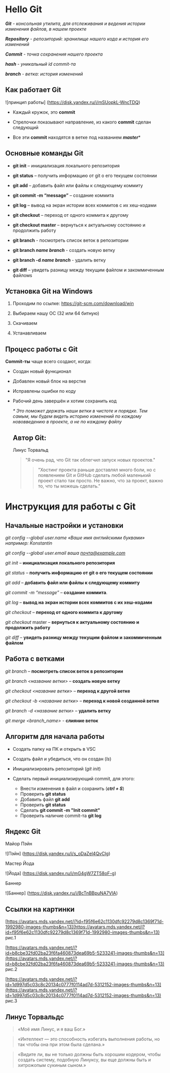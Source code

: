 # Hello Git

***Git*** - *консольная утилита, для отслеживания и ведения истории изменения файлов, в нашем проекте*

***Repository*** - _репозиторий: хранилище нашего кода и история его изменений_

***Commit*** - *точка сохранения нашего проекта*

***hash*** - _уникальный id commit-та_

***branch*** - *ветка: история изменений*

Как работает Git
---
![принцип работы] (https://disk.yandex.ru/i/mSUopkL-WncTDQ)

*  Каждый кружок, это **commit**

* Стрелочки показывают направление, из какого __commit__ сделан следующий

* Все эти **commit** находятся в ветке под названием ***master****

Основные команды Git
---
* **git init** – инициализация локального репозитория

* **git status** – получить информацию от git о его текущем состоянии

* **git add** – добавить файл или файлы к следующему коммиту

* **git commit -m “message”** – создание коммита

* **git log** – вывод на экран истории всех коммитов с их хеш-кодами

* **git checkout** – переход от одного коммита к другому

* **git checkout master** – вернуться к актуальному состоянию и продолжить работу

* **git branch** - посмотреть список веток в репозитории

* **git branch _name branch_** - создать новую ветку

* **git branch -d _name branch_** - удалить ветку

* **git diff** – увидеть разницу между текущим файлом и закоммиченным файломs

Установка Git на Windows
---
1. Проходим по ссылке: https://git-scm.com/download/win

2. Выбираем нашу ОС (32 или 64 битную)

3. Скачиваем 

4. Устанавливаем

Процесс работы с Git
---
__Commit-ты__ чаще всего создают, когда:

* Создан новый функционал

* Добавлен новый блок на верстке

* Исправлены ошибки по коду

* Рабочий день завершён и хотим сохранить код

    _* Это поможет держать наши ветки в чистоте и порядке. Тем самым, мы будем видеть историю изменений по каждому нововведению в  проекте, а не по каждому файлу_

    Автор Git:
    ---
   Линус Торвальд
   >"Я очень рад, что Git так облегчил запуск новых проектов." 
   >>"Хостинг проекта раньше доставлял много боли, но с появлением Git и GitHub сделать любой маленький проект стало так просто. Не важно, что за проект, важно то, что ты можешь сделать." 

 # Инструкция для работы с Git

## Начальные настройки и установки

*git config --global user.name «Ваше имя английскими буквами»  например: Konstantin*

*git config --global user.email ваша почта@example.com*

*git init* – **инициализация локального репозитория**

*git status* – **получить информацию от git о его текущем состоянии**

*git add* – **добавить файл или файлы к следующему коммиту**

*git commit -m “message”* – **создание коммита**.

*git log* – **вывод на экран истории всех коммитов с их хеш-кодами**

*git checkout* – **переход от одного коммита к другому**

*git checkout* master – **вернуться к актуальному состоянию и продолжить работу**

*git diff* – **увидеть разницу между текущим файлом и закоммиченным файлом**

## Работа с ветками

*git branch* – **посмотреть список веток в репозитории**

*git branch <название ветки>* – **создать новую ветку**

*git checkout <название ветки>* – **переход к другой ветке**

*git checkout -b <название ветки>* – **переход к новой созданной ветке**

*git branch -d <название ветки>* – **удалить ветку**

*git merge <branch_name>* - **слияние веток**

## Алгоритм для начала работы

* Создать папку на ПК и открыть в VSC

* Создать файл и убедиться, что он создан (*ls*)

* Инициализировать репозиторий (_git init_)

* Сделать первый инициализирующий commit, для этого: 
  * Внести изменения в файл и сохранить (**_ctrl + S_**)
  * Проверить **git status**
  * Добавить файл __git add <name file>__
  * Проверить **git status**
  * Сделать __git commit -m "Init commit"__
  * Проверить наличие commit-та **git log**
  
## Яндекс Git

Майор Пэйн

![Пэйн] (https://disk.yandex.ru/i/s_oDaZel4QvClg)

Мастер Йода 

![Йода] (https://disk.yandex.ru/i/mG4gW7ZT58oF-g)

Баннер

![Баннер] (https://disk.yandex.ru/i/BcTnBBpuNA7VlA)

## Ссылки на картинки

[https://avatars.mds.yandex.net/i?id=f95f6e62c1130dfc92279d8c1369f71d-1992980-images-thumbs&n=13](https://avatars.mds.yandex.net/i?id=f95f6e62c1130dfc92279d8c1369f71d-1992980-images-thumbs&n=13) рис.1

[https://avatars.mds.yandex.net/i?id=b8cbe32fd02ba23f6fa460873dea69b5-5233241-images-thumbs&n=13](https://avatars.mds.yandex.net/i?id=b8cbe32fd02ba23f6fa460873dea69b5-5233241-images-thumbs&n=13) рис.2

[https://avatars.mds.yandex.net/i?id=1d997d5c03c8c20134c0777f0114ad7d-5312152-images-thumbs&n=13](https://avatars.mds.yandex.net/i?id=1d997d5c03c8c20134c0777f0114ad7d-5312152-images-thumbs&n=13) рис.3

## Линус Торвальдс

> «Моё имя Линус, и я ваш Бог.»

>«Интеллект — это способность избегать выполнения работы, но так чтобы она при этом была сделана.»

>«Видите ли, вы не только должны быть хорошим кодером, чтобы создать систему, подобную Линуксу, вы еще должны быть и хитрожопым сукиным сыном.»
